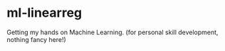 # ml-linearreg
Getting my hands on Machine Learning. (for personal skill development, nothing fancy here!)
